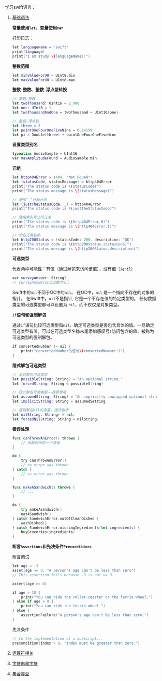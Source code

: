 学习swift语言：

1. [基础语法](https://docs.swift.org/swift-book/LanguageGuide/TheBasics.html)

    **常量使用`let`，变量使用`var`**

    打印日志：

    ```swift
    let languageName = "swift"
    print(language)
    print("i am study \(languageName)!")
    ```

    **整数范围**

    ```swift
    let minValueForU8 = UInt8.min
    let maxValueForU8 = UInt8.max
    ```

    **整数-整数、整数-浮点型转换**

    ```swift
    // 整数-整数
    let twoThousand: UInt16 = 2_000
    let one: UInt8 = 1
    let twoThousandAndOne = twoThousand + UInt16(one)
    
    // 整数-浮点数
    let three = 3
    let pointOneFourOneFiveNine = 0.14159
    let pi = Double(three) + pointOneFourOneFiveNine
    ```

    **设置类型别名**

    ```swift
    typealias AudioSample = UInt16
    var maxAmplitudeFound = AudioSample.min
    ```

    **元组**

    ```swift
    let http404Error = (404, "Not Found")
    let (statusCode, statusMessage) = http404Error
    print("The status code is \(statusCode)")
    print("The status message is \(statusMessage)")
    
    // 使用"_"分解元组
    let (justTheStatusCode, _) = http404Error
    print("The status code is \(justTheStatusCode)")
    
    // 使用索引号访问元素
    print("The status code is \(http404Error.0)")
    print("The status message is \(http404Error.1)")
    
    // 命名元素名称
    let http200Status = (statusCode: 200, description: "OK")
    print("The status code is \(http200Status.statusCode)")
    print("The status message is \(http200Status.description)")
    ```

    **可选类型**

    代表两种可能性：有值（通过解包来访问该值），没有值（为`nil`）

    ```swift
    var surveyAnswer: String?
    // surveyAnswer自动设置为nil
    ```

    Swift中的`nil`不同于OC中的`nil`。 在OC中，`nil` 是一个指向不存在的对象的指针。 在Swift中，`nil`不是指针,  它是一个不存在值的特定类型的。 任何数据类型的可选类型都可以设置为 `nil`，而不仅仅是对象类型。

    

    `if`**语句和强制解包**

    通过`if`语句比较可选类型和`nil`，确定可选类型是否包含具体的值。一旦确定可选类型有值，可以在可选类型名称末尾添加感叹号`!`访问包含的值，被称为可选类型的强制解包。

    ```swift
    if convertedNumber != nil {
        print("convertedNumber的值为\(convertedNumber!)")
    }
    ```

    **隐式解包可选类型**

    ```swift
    // 显式解包可选类型
    let possibleString: String? = "An optional string."
    let forcedString: String = possibleString!
    
    // 隐式解包可选类型——推荐使用
    let assumedString: String! = "An implicitly unwrapped optional string"
    let implicitString: String = assumedSetring
    
    // 强制解包nil的变量，运行崩溃
    let nilString: String! = nil;
    let forcedNilString: String = nilString;
    ```

    **错误处理**

    ```swift
    func canThrowAnError() throws {
        // 函数抛出的一个错误
    }
    
    do {
        try canThrowAnError()
        // no errpr was thrown
    } catch {
        // an error was thrown
    }
    
    func makeASandwich() throws {
    	// ...
    }
    
    do {
        try makeASandwich()
        eatASandwish()
    } catch SandwichError.outOfCleanDished {
        washDished()
    } catch SandwichError.missingIngredients(let ingredients) {
        buyGroceries(ingredients)
    }
    ```

    **断言`Assertions`和先决条件`Preconditions`**

    断言调试

    ```swift
    let age = -3
    asset(age >= 0, "A person's age can't be less than zero")
    // This assertion fails because -3 is not >= 0.
    ```

    ```swift
    assert(age >= 0)
    
    if age > 10 {
        print("You can ride the roller-coaster or the ferris wheel.")
    } else if age > 0 {
        print("You can ride the ferris wheel.")
    } else {
        assertionFailure("A person's age can't be less than zero.")
    }
    ```

    先决条件

    ```swift
    // In the implementation of a subscript...
    precondition(index > 0, "Index must be greater than zero.")
    ```

    

2. [运算符相关](https://docs.swift.org/swift-book/LanguageGuide/BasicOperators.html)

3. [字符串和字符](https://docs.swift.org/swift-book/LanguageGuide/StringsAndCharacters.html)

4. [集合类型](https://docs.swift.org/swift-book/LanguageGuide/CollectionTypes.html)

